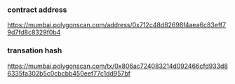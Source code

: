 ### contract address
https://mumbai.polygonscan.com/address/0x712c48d82698f4aea6c83eff79d7fd8c8329f0b4

### transation hash
https://mumbai.polygonscan.com/tx/0x806ac724083214d092466cfd933d86335fa302b5c0cbcbb450eef77c1dd957bf
